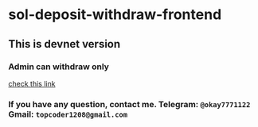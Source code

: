 # sol-deposit-withdraw-frontend

## This is devnet version
### Admin can withdraw only

[check this link](http://block-reference.ddns.net/)

### If you have any question, contact me. Telegram: `@okay7771122` Gmail: `topcoder1208@gmail.com`
